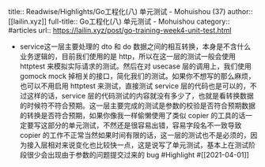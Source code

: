 title:: Readwise/Highlights/Go工程化(八) 单元测试 - Mohuishou (37)
author:: [[lailin.xyz]]
full-title:: Go工程化(八) 单元测试 - Mohuishou
category:: #articles
url:: https://lailin.xyz/post/go-training-week4-unit-test.html

- service这一层主要处理的 dto 和 do 数据之间的相互转换，本身是不含什么业务逻辑的，目前我们使用的是 http，所以在这一层的测试一般会使用 httptest 来模拟实际请求的测试。然后在对 usecase 层的调用上，我们使用 gomock mock 掉相关的接口，简化我们的测试。如果你不想写的那么麻烦，也可以不用启用 httptest 来测试，直接测试 service 层的代码也是可以的，不过这样的话，service 层的代码测试的内容就没有多少了，也就是看转换数据的时候符不符合预期。这一层主要完成的测试是参数的校验是否符合预期数据的转换是否符合预期，如果你像我一样偷懒使用了类似 copier 的工具的话一定要写这部分的单元测试，不然还是很容易出错，容易字段名不一致导致 copier 的工作不正常当然如果时间有限的话，这一层的测试也不是必须的，因为接入层相对来说变化也比较快一点，这是说写了单元测试，基本上在测试阶段很少会出现由于参数的问题提交过来的 bug #Highlight #[[2021-04-01]]